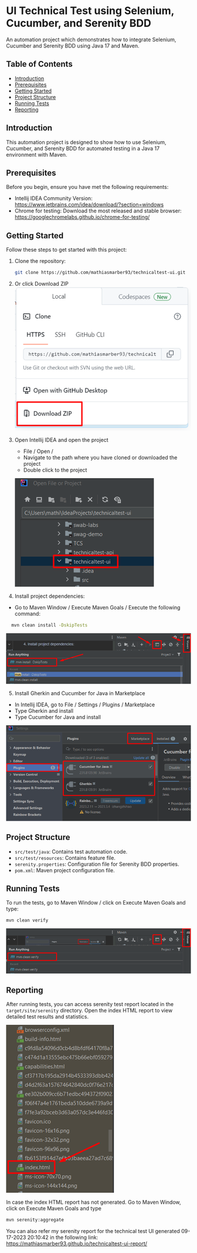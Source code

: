 # UI Technical Test using Selenium, Cucumber, and Serenity BDD
An automation project which demonstrates how to integrate Selenium, Cucumber and Serenity BDD using Java 17 and Maven.

## Table of Contents
- [Introduction](#introduction)
- [Prerequisites](#prerequisites)
- [Getting Started](#getting-started)
- [Project Structure](#project-structure)
- [Running Tests](#running-tests)
- [Reporting](#reporting)

## Introduction
This automation project is designed to show how to use Selenium, Cucumber, and Serenity BDD for automated testing in a Java 17 environment with Maven.

## Prerequisites
Before you begin, ensure you have met the following requirements:
- Intellij IDEA Community Version: https://www.jetbrains.com/idea/download/?section=windows
- Chrome for testing: Download the most released and stable browser: https://googlechromelabs.github.io/chrome-for-testing/

## Getting Started
Follow these steps to get started with this project:

1. Clone the repository:
   ```bash
   git clone https://github.com/mathiasmarber93/technicaltest-ui.git
   ```
   
2. Or click Download ZIP
![img.png](img/img.png)

3. Open Intellij IDEA and open the project

   - File / Open /
   - Navigate to the path where you have cloned or downloaded the project
   - Double click to the project
   
   ![img_2.png](img/img_2.png)
   

4. Install project dependencies:

- Go to Maven Window / Execute Maven Goals / Execute the following command:
   
 ```bash
   mvn clean install -DskipTests 
   ```
![img_4.png](img/img_4.png)

5. Install Gherkin and Cucumber for Java in Marketplace
- In Intellij IDEA, go to File / Settings / Plugins / Marketplace
- Type Gherkin and install
- Type Cucumber for Java and install

![img_7.png](img/img_7.png)

## Project Structure
- `src/test/java`: Contains test automation code.
- `src/test/resources`: Contains feature file.
- `serenity.properties`: Configuration file for Serenity BDD properties.
- `pom.xml`: Maven project configuration file.

## Running Tests
To run the tests, go to Maven Window / click on Execute Maven Goals and type:
```bash
mvn clean verify
```
![img_8.png](img/img_8.png)

## Reporting
After running tests, you can access serenity test report located in the `target/site/serenity` directory. Open the index HTML report to view detailed test results and statistics.

![img_5.png](img/img_5.png)

In case the index HTML report has not generated. Go to Maven Window, click on Execute Maven Goals and type
```bash
mvn serenity:aggregate
```

You can also refer my serenity report for the technical test UI generated 09-17-2023 20:10:42 in the following link:
https://mathiasmarber93.github.io/technicaltest-ui-report/